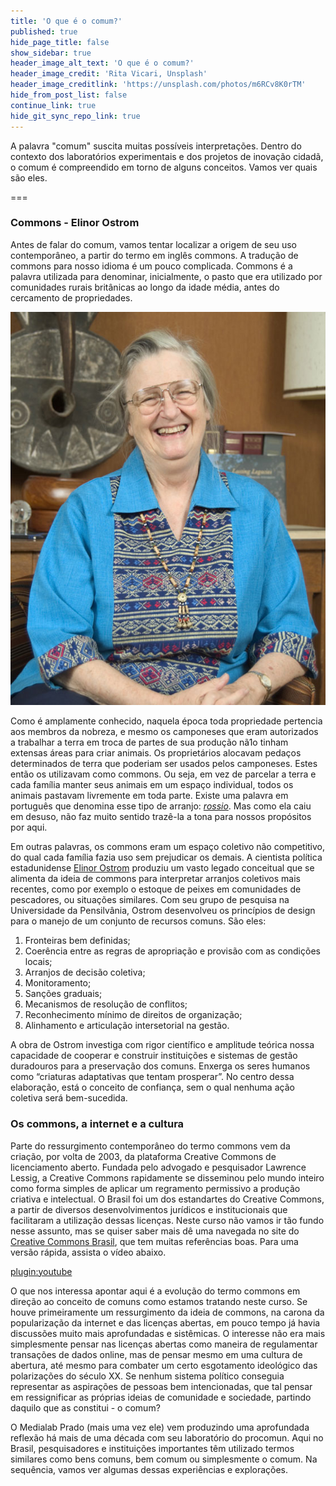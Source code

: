 ```yaml
---
title: 'O que é o comum?'
published: true
hide_page_title: false
show_sidebar: true
header_image_alt_text: 'O que é o comum?'
header_image_credit: 'Rita Vicari, Unsplash'
header_image_creditlink: 'https://unsplash.com/photos/m6RCv8K0rTM'
hide_from_post_list: false
continue_link: true
hide_git_sync_repo_link: true
---
```


A palavra "comum" suscita muitas possíveis interpretações. Dentro do contexto dos laboratórios experimentais e dos projetos de inovação cidadã, o comum é compreendido em torno de alguns conceitos. Vamos ver quais são eles.

===

### Commons - Elinor Ostrom

Antes de falar do comum, vamos tentar localizar a origem de seu uso contemporâneo, a partir do termo em inglês commons. A tradução de commons para nosso idioma é um pouco complicada. Commons é a palavra utilizada para denominar, inicialmente, o pasto que era utilizado por comunidades rurais britânicas ao longo da idade média, antes do cercamento de propriedades.

![Elinor Ostrom](Ostrom.png)

Como é amplamente conhecido, naquela época toda propriedade pertencia aos membros da nobreza, e mesmo os camponeses que eram autorizados a trabalhar a terra em troca de partes de sua produção nã1o tinham extensas áreas para criar animais. Os proprietários alocavam pedaços determinados de terra que poderiam ser usados pelos camponeses. Estes então os utilizavam como commons. Ou seja, em vez de parcelar a terra e cada família manter seus animais em um espaço individual, todos os animais pastavam livremente em toda parte. Existe uma palavra em português que denomina esse tipo de arranjo: _[rossio](https://pt.wiktionary.org/wiki/rossio)_. Mas como ela caiu em desuso, não faz muito sentido trazê-la a tona para nossos propósitos por aqui.

Em outras palavras, os commons eram um espaço coletivo não competitivo, do qual cada família fazia uso sem prejudicar os demais. A cientista política estadunidense [Elinor Ostrom](https://pt.wikipedia.org/wiki/Elinor_Ostrom) produziu um vasto legado conceitual que se alimenta da ideia de commons para interpretar arranjos coletivos mais recentes, como por exemplo o estoque de peixes em comunidades de pescadores, ou situações similares. Com seu grupo de pesquisa na Universidade da Pensilvânia, Ostrom desenvolveu os princípios de design para o manejo de um conjunto de recursos comuns. São eles:

1. Fronteiras bem definidas;
2. Coerência entre as regras de apropriação e provisão com as condições locais;
3. Arranjos de decisão coletiva;
4. Monitoramento;
5. Sanções graduais;
6. Mecanismos de resolução de conflitos;
7. Reconhecimento mínimo de direitos de organização;
8. Alinhamento e articulação intersetorial na gestão. 

A obra de Ostrom investiga com rigor científico e amplitude teórica nossa capacidade de cooperar e construir instituições e sistemas de gestão duradouros para a preservação dos comuns. Enxerga os seres humanos como “criaturas adaptativas que tentam prosperar”. No centro dessa elaboração, está o conceito de confiança, sem o qual nenhuma ação coletiva será bem-sucedida.

### Os commons, a internet e a cultura

Parte do ressurgimento contemporâneo do termo commons vem da criação, por volta de 2003, da plataforma Creative Commons de licenciamento aberto. Fundada pelo advogado e pesquisador Lawrence Lessig, a Creative Commons rapidamente se disseminou pelo mundo inteiro como forma simples de aplicar um regramento permissivo a produção criativa e intelectual. O Brasil foi um dos estandartes do Creative Commons, a partir de diversos desenvolvimentos jurídicos e institucionais que facilitaram a utilização dessas licenças. Neste curso não vamos ir tão fundo nesse assunto, mas se quiser saber mais dê uma navegada no site do [Creative Commons Brasil](https://br.creativecommons.org/), que tem muitas referências boas. Para uma versão rápida, assista o vídeo abaixo.

[plugin:youtube](https://www.youtube.com/watch?v=izSOrOmxRgE)

O que nos interessa apontar aqui é a evolução do termo commons em direção ao conceito de comuns como estamos tratando neste curso. Se houve primeiramente um ressurgimento da ideia de commons, na carona da popularização da internet e das licenças abertas, em pouco tempo já havia discussões muito mais aprofundadas e sistêmicas. O interesse não era mais simplesmente pensar nas licenças abertas como maneira de regulamentar transações de dados online, mas de pensar mesmo em uma cultura de abertura, até mesmo para combater um certo esgotamento ideológico das polarizações do século XX. Se nenhum sistema político conseguia representar as aspirações de pessoas bem intencionadas, que tal pensar em ressignificar as próprias ideias de comunidade e sociedade, partindo daquilo que as constitui - o comum?

O Medialab Prado (mais uma vez ele) vem produzindo uma aprofundada reflexão há mais de uma década com seu laboratório do procomun. Aqui no Brasil, pesquisadores e instituições importantes têm utilizado termos similares como bens comuns, bem comum ou simplesmente o comum. Na sequência, vamos ver algumas dessas experiências e explorações.